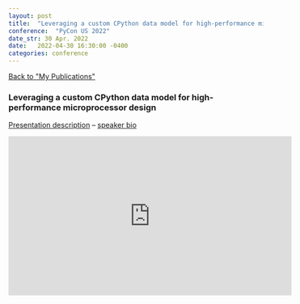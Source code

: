 ```yaml
---
layout: post
title:  "Leveraging a custom CPython data model for high-performance microprocessor design"
conference:  "PyCon US 2022"
date_str: 30 Apr. 2022
date:   2022-04-30 16:30:00 -0400
categories: conference
---
```

[Back to "My Publications"](/pubs)

### Leveraging a custom CPython data model for high-performance microprocessor design
[Presentation description](https://us.pycon.org/2022/schedule/presentation/56/)
– [speaker bio](https://us.pycon.org/2022/speaker/profile/60/index.html)


<iframe width="560" height="315" src="https://www.youtube.com/embed/mbssZpB7U50?si=6toeWhYZGy4h161k" title="YouTube video player" frameborder="0" allow="accelerometer; autoplay; clipboard-write; encrypted-media; gyroscope; picture-in-picture; web-share" referrerpolicy="strict-origin-when-cross-origin" allowfullscreen></iframe>
